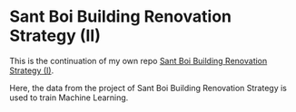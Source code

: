 # Sant Boi Building Renovation Strategy (II)

This is the continuation of my own repo [Sant Boi Building Renovation Strategy (I)](https://github.com/carlosdavila91/santboi_eda). 

Here, the data from the project of Sant Boi Building Renovation Strategy is used to train Machine Learning.

